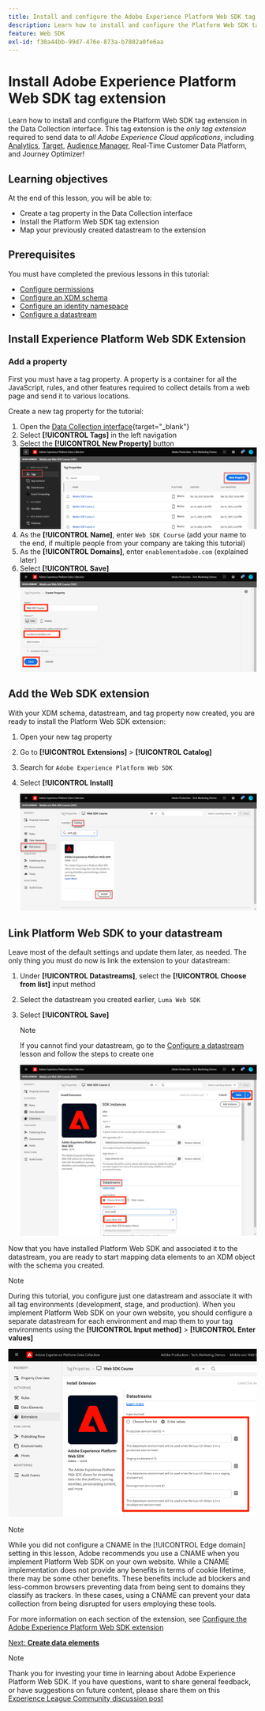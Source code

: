 ```yaml
---
title: Install and configure the Adobe Experience Platform Web SDK tag extension
description: Learn how to install and configure the Platform Web SDK tag extension in the Data Collection interface. This lesson is part of the Implement Adobe Experience Cloud with Web SDK tutorial.
feature: Web SDK
exl-id: f30a44bb-99d7-476e-873a-b7802a0fe6aa
---
```

# Install Adobe Experience Platform Web SDK tag extension

Learn how to install and configure the Platform Web SDK tag extension in the Data Collection interface. This tag extension is the _only tag extension_ required to send data to _all Adobe Experience Cloud applications_, including [Analytics](setup-analytics.md), [Target](setup-target.md), [Audience Manager](setup-audience-manager.md), Real-Time Customer Data Platform, and Journey Optimizer!

## Learning objectives

At the end of this lesson, you will be able to:

* Create a tag property in the Data Collection interface
* Install the Platform Web SDK tag extension
* Map your previously created datastream to the extension

## Prerequisites

You must have completed the previous lessons in this tutorial:

* [Configure permissions](configure-permissions.md)
* [Configure an XDM schema](configure-schemas.md)
* [Configure an identity namespace](configure-identities.md)
* [Configure a datastream](configure-datastream.md)

## Install Experience Platform Web SDK Extension

### Add a property

First you must have a tag property. A property is a container for all the JavaScript, rules, and other features required to collect details from a web page and send it to various locations.

Create a new tag property for the tutorial:

1. Open the [Data Collection interface](https://launch.adobe.com/){target="_blank"}
1. Select **[!UICONTROL Tags]** in the left navigation
1. Select the **[!UICONTROL New Property]** button
    ![Add a new property](assets/websdk-property-addNewProperty.png)
1. As the **[!UICONTROL Name]**, enter `Web SDK Course` (add your name to the end, if multiple people from your company are taking this tutorial)
1. As the **[!UICONTROL Domains]**, enter `enablementadobe.com` (explained later)
1. Select **[!UICONTROL Save]**
    ![Property details](assets/websdk-property-propertyDetails.png)

## Add the Web SDK extension

With your XDM schema, datastream, and tag property now created, you are ready to install the Platform Web SDK extension:

1. Open your new tag property
1. Go to **[!UICONTROL Extensions]** > **[!UICONTROL Catalog]**
1. Search for `Adobe Experience Platform Web SDK`
1. Select **[!UICONTROL Install]**

    ![Install Web SDK Extension](assets/extension-platform-web-sdk.jpg)


## Link Platform Web SDK to your datastream 

Leave most of the default settings and update them later, as needed. The only thing you must do now is link the extension to your datastream:

1. Under **[!UICONTROL Datastreams]**, select the **[!UICONTROL Choose from list]** input method
1. Select the datastream you created earlier, `Luma Web SDK`
1. Select **[!UICONTROL Save]**
    >[!NOTE]
    >
    > If you cannot find your datastream, go to the [Configure a datastream](configure-datastream.md) lesson and follow the steps to create one

    ![Datastream selection](assets/extension-luma-web-sdk-datastream-extension.png)

Now that you have installed Platform Web SDK and associated it to the datastream, you are ready to start mapping data elements to an XDM object with the schema you created.

>[!NOTE]
>
>During this tutorial, you configure just one datastream and associate it with all tag environments (development, stage, and production). When you implement Platform Web SDK on your own website, you should configure a separate datastream for each environment and map them to your tag environments using the **[!UICONTROL Input method]** > **[!UICONTROL Enter values]**
>
>![Datastream selection](assets/extension-luma-web-sdk-datastream-extension-enterValues.png)

>[!NOTE]
>
>While you did not configure a CNAME in the [!UICONTROL Edge domain] setting in this lesson, Adobe recommends you use a CNAME when you implement Platform Web SDK on your own website. While a CNAME implementation does not provide any benefits in terms of cookie lifetime, there may be some other benefits. These benefits include ad blockers and less-common browsers preventing data from being sent to domains they classify as trackers. In these cases, using a CNAME can prevent your data collection from being disrupted for users employing these tools.

For more information on each section of the extension, see [Configure the Adobe Experience Platform Web SDK extension](https://experienceleague.adobe.com/docs/experience-platform/edge/extension/web-sdk-extension-configuration.html)



[Next: **Create data elements**](create-data-elements.md)

>[!NOTE]
>
>Thank you for investing your time in learning about Adobe Experience Platform Web SDK. If you have questions, want to share general feedback, or have suggestions on future content, please share them on this [Experience League Community discussion post](https://experienceleaguecommunities.adobe.com/t5/adobe-experience-platform-launch/tutorial-discussion-implement-adobe-experience-cloud-with-web/td-p/444996)
